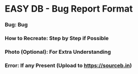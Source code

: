 # EASY DB - Bug Report Format

### **Bug**: Bug
### **How to Recreate**: Step by Step if Possible
### **Photo** (**Optional**): For Extra Understanding
### **Error**: If any Present (Upload to https://sourceb.in)
